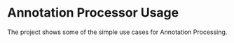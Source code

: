 # Annotation Processor Usage 

The project shows some of the simple use cases for Annotation Processing.

